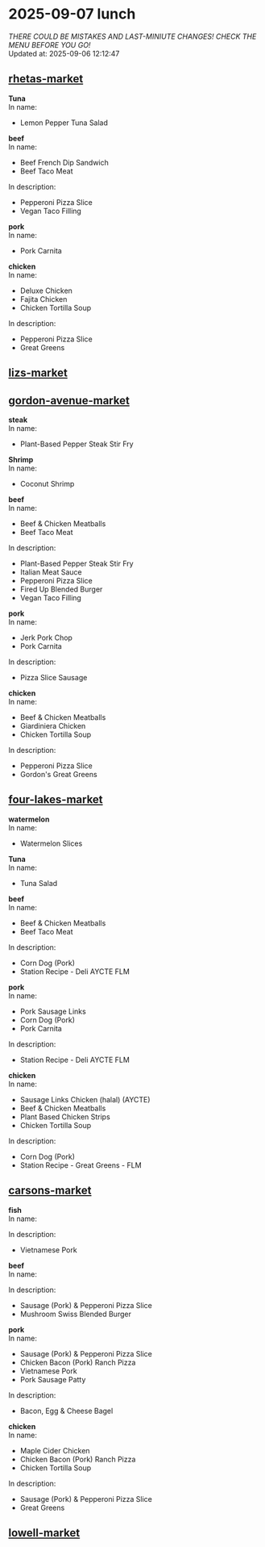 # 2025-09-07 lunch  
*THERE COULD BE MISTAKES AND LAST-MINIUTE CHANGES! CHECK THE MENU BEFORE YOU GO!*  
Updated at: 2025-09-06 12:12:47  
## [rhetas-market](https://wisc-housingdining.nutrislice.com/menu/rhetas-market/lunch/2025-09-07)  
**Tuna**  
In name:   
 - Lemon Pepper Tuna Salad  
  
**beef**  
In name:   
 - Beef French Dip Sandwich  
 - Beef Taco Meat  
  
In description:   
 - Pepperoni Pizza Slice  
 - Vegan Taco Filling  
  
**pork**  
In name:   
 - Pork Carnita  
  
**chicken**  
In name:   
 - Deluxe Chicken  
 - Fajita Chicken  
 - Chicken Tortilla Soup  
  
In description:   
 - Pepperoni Pizza Slice  
 - Great Greens  
  
## [lizs-market](https://wisc-housingdining.nutrislice.com/menu/lizs-market/lunch/2025-09-07)  
## [gordon-avenue-market](https://wisc-housingdining.nutrislice.com/menu/gordon-avenue-market/lunch/2025-09-07)  
**steak**  
In name:   
 - Plant-Based Pepper Steak Stir Fry  
  
**Shrimp**  
In name:   
 - Coconut Shrimp  
  
**beef**  
In name:   
 - Beef & Chicken Meatballs  
 - Beef Taco Meat  
  
In description:   
 - Plant-Based Pepper Steak Stir Fry  
 - Italian Meat Sauce  
 - Pepperoni Pizza Slice  
 - Fired Up Blended Burger  
 - Vegan Taco Filling  
  
**pork**  
In name:   
 - Jerk Pork Chop  
 - Pork Carnita  
  
In description:   
 - Pizza Slice Sausage  
  
**chicken**  
In name:   
 - Beef & Chicken Meatballs  
 - Giardiniera Chicken  
 - Chicken Tortilla Soup  
  
In description:   
 - Pepperoni Pizza Slice  
 - Gordon's Great Greens  
  
## [four-lakes-market](https://wisc-housingdining.nutrislice.com/menu/four-lakes-market/lunch/2025-09-07)  
**watermelon**  
In name:   
 - Watermelon Slices  
  
**Tuna**  
In name:   
 - Tuna Salad  
  
**beef**  
In name:   
 - Beef & Chicken Meatballs  
 - Beef Taco Meat  
  
In description:   
 - Corn Dog (Pork)  
 - Station Recipe - Deli  AYCTE FLM  
  
**pork**  
In name:   
 - Pork Sausage Links  
 - Corn Dog (Pork)  
 - Pork Carnita  
  
In description:   
 - Station Recipe - Deli  AYCTE FLM  
  
**chicken**  
In name:   
 - Sausage Links Chicken (halal) (AYCTE)  
 - Beef & Chicken Meatballs  
 - Plant Based Chicken Strips  
 - Chicken Tortilla Soup  
  
In description:   
 - Corn Dog (Pork)  
 - Station Recipe - Great Greens - FLM  
  
## [carsons-market](https://wisc-housingdining.nutrislice.com/menu/carsons-market/lunch/2025-09-07)  
**fish**  
In name:   
  
In description:   
 - Vietnamese Pork  
  
**beef**  
In name:   
  
In description:   
 - Sausage (Pork) & Pepperoni Pizza Slice  
 - Mushroom Swiss Blended Burger  
  
**pork**  
In name:   
 - Sausage (Pork) & Pepperoni Pizza Slice  
 - Chicken Bacon (Pork) Ranch Pizza  
 - Vietnamese Pork  
 - Pork Sausage Patty  
  
In description:   
 - Bacon, Egg & Cheese Bagel  
  
**chicken**  
In name:   
 - Maple Cider Chicken  
 - Chicken Bacon (Pork) Ranch Pizza  
 - Chicken Tortilla Soup  
  
In description:   
 - Sausage (Pork) & Pepperoni Pizza Slice  
 - Great Greens  
  
## [lowell-market](https://wisc-housingdining.nutrislice.com/menu/lowell-market/lunch/2025-09-07)  
  
